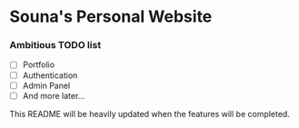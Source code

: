 # Souna's Personal Website

### Ambitious TODO list
- [ ] Portfolio
- [ ] Authentication
- [ ] Admin Panel
- [ ] And more later...

This README will be heavily updated when the features will be completed.
